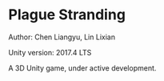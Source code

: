 # Plague Stranding
Author: Chen Liangyu, Lin Lixian

Unity version: 2017.4 LTS


A 3D Unity game, under active development.
